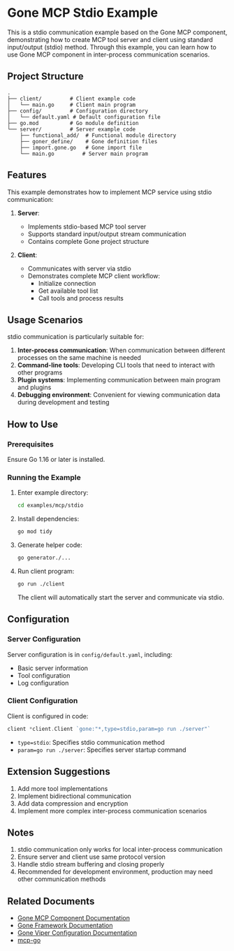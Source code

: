 # Gone MCP Stdio Example

This is a stdio communication example based on the Gone MCP component, demonstrating how to create MCP tool server and client using standard input/output (stdio) method. Through this example, you can learn how to use Gone MCP component in inter-process communication scenarios.

## Project Structure

```
.
├── client/         # Client example code
│   └── main.go     # Client main program
├── config/         # Configuration directory
│   └── default.yaml # Default configuration file
├── go.mod          # Go module definition
└── server/         # Server example code
    ├── functional_add/  # Functional module directory
    ├── goner_define/    # Gone definition files
    ├── import.gone.go   # Gone import file
    └── main.go         # Server main program
```

## Features

This example demonstrates how to implement MCP service using stdio communication:

1. **Server**:
   - Implements stdio-based MCP tool server
   - Supports standard input/output stream communication
   - Contains complete Gone project structure

2. **Client**:
   - Communicates with server via stdio
   - Demonstrates complete MCP client workflow:
     - Initialize connection
     - Get available tool list
     - Call tools and process results

## Usage Scenarios

stdio communication is particularly suitable for:

1. **Inter-process communication**: When communication between different processes on the same machine is needed
2. **Command-line tools**: Developing CLI tools that need to interact with other programs
3. **Plugin systems**: Implementing communication between main program and plugins
4. **Debugging environment**: Convenient for viewing communication data during development and testing

## How to Use

### Prerequisites

Ensure Go 1.16 or later is installed.

### Running the Example

1. Enter example directory:
   ```bash
   cd examples/mcp/stdio
   ```

2. Install dependencies:
   ```bash
   go mod tidy
   ```
3. Generate helper code:
   ```bash
   go generator./...
   ```

4. Run client program:
   ```bash
   go run ./client
   ```

   The client will automatically start the server and communicate via stdio.

## Configuration

### Server Configuration

Server configuration is in `config/default.yaml`, including:

- Basic server information
- Tool configuration
- Log configuration

### Client Configuration

Client is configured in code:

```go
client *client.Client `gone:"*,type=stdio,param=go run ./server"`
```

- `type=stdio`: Specifies stdio communication method
- `param=go run ./server`: Specifies server startup command

## Extension Suggestions

1. Add more tool implementations
2. Implement bidirectional communication
3. Add data compression and encryption
4. Implement more complex inter-process communication scenarios

## Notes

1. stdio communication only works for local inter-process communication
2. Ensure server and client use same protocol version
3. Handle stdio stream buffering and closing properly
4. Recommended for development environment, production may need other communication methods

## Related Documents

- [Gone MCP Component Documentation](../../../mcp)
- [Gone Framework Documentation](https://github.com/gone-io/gone)
- [Gone Viper Configuration Documentation](../../../viper)
- [mcp-go](github.com/mark3labs/mcp-go)